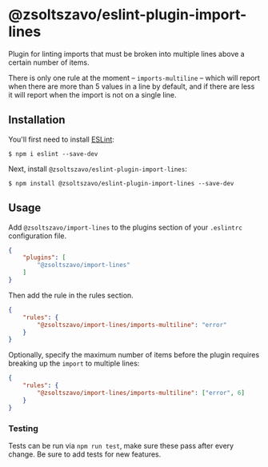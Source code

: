 # @zsoltszavo/eslint-plugin-import-lines

Plugin for linting imports that must be broken into multiple lines above a certain number of items.

There is only one rule at the moment &ndash; `imports-multiline` &ndash; which will report when there are more than 5 values in a line by default, and if there are less it will report when the import is not on a single line.

## Installation

You'll first need to install [ESLint](http://eslint.org):

```
$ npm i eslint --save-dev
```

Next, install `@zsoltszavo/eslint-plugin-import-lines`:

```
$ npm install @zsoltszavo/eslint-plugin-import-lines --save-dev
```

## Usage

Add `@zsoltszavo/import-lines` to the plugins section of your `.eslintrc` configuration file.

```json
{
    "plugins": [
        "@zsoltszavo/import-lines"
    ]
}
```

Then add the rule in the rules section.

```json
{
    "rules": {
        "@zsoltszavo/import-lines/imports-multiline": "error"
    }
}
```

Optionally, specify the maximum number of items before the plugin requires breaking up the `import` to multiple lines:

```json
{
    "rules": {
        "@zsoltszavo/import-lines/imports-multiline": ["error", 6]
    }
}
```

### Testing

Tests can be run via `npm run test`, make sure these pass after every change. Be sure to add tests for new features.
